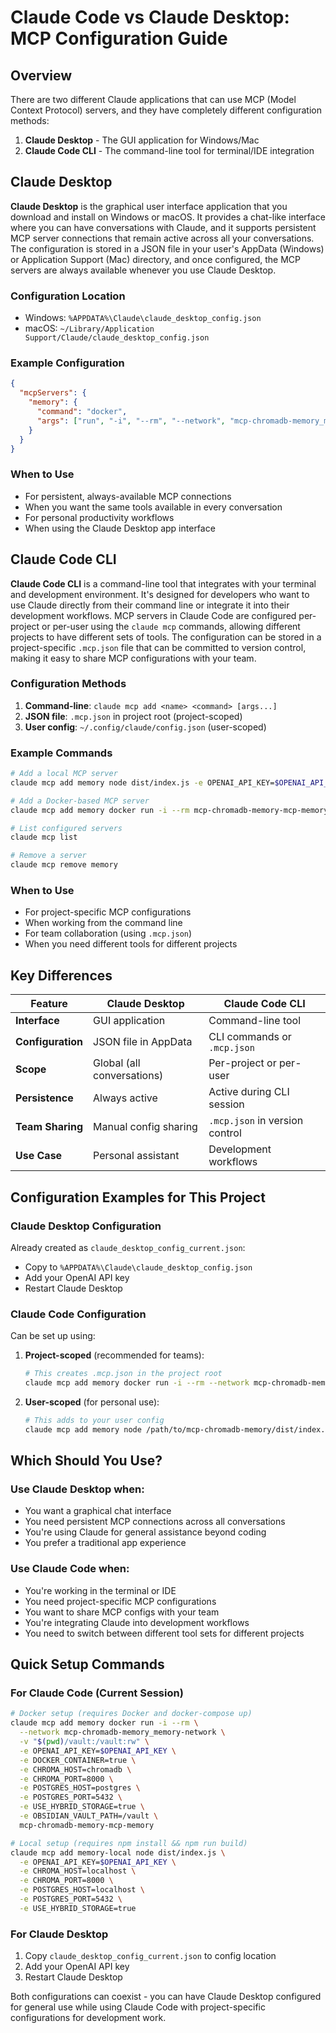 # Claude Code vs Claude Desktop: MCP Configuration Guide

## Overview

There are two different Claude applications that can use MCP (Model Context Protocol) servers, and they have completely different configuration methods:

1. **Claude Desktop** - The GUI application for Windows/Mac
2. **Claude Code CLI** - The command-line tool for terminal/IDE integration

## Claude Desktop

**Claude Desktop** is the graphical user interface application that you download and install on Windows or macOS. It provides a chat-like interface where you can have conversations with Claude, and it supports persistent MCP server connections that remain active across all your conversations. The configuration is stored in a JSON file in your user's AppData (Windows) or Application Support (Mac) directory, and once configured, the MCP servers are always available whenever you use Claude Desktop.

### Configuration Location
- Windows: `%APPDATA%\Claude\claude_desktop_config.json`
- macOS: `~/Library/Application Support/Claude/claude_desktop_config.json`

### Example Configuration
```json
{
  "mcpServers": {
    "memory": {
      "command": "docker",
      "args": ["run", "-i", "--rm", "--network", "mcp-chromadb-memory_memory-network", ...]
    }
  }
}
```

### When to Use
- For persistent, always-available MCP connections
- When you want the same tools available in every conversation
- For personal productivity workflows
- When using the Claude Desktop app interface

## Claude Code CLI

**Claude Code CLI** is a command-line tool that integrates with your terminal and development environment. It's designed for developers who want to use Claude directly from their command line or integrate it into their development workflows. MCP servers in Claude Code are configured per-project or per-user using the `claude mcp` commands, allowing different projects to have different sets of tools. The configuration can be stored in a project-specific `.mcp.json` file that can be committed to version control, making it easy to share MCP configurations with your team.

### Configuration Methods

1. **Command-line**: `claude mcp add <name> <command> [args...]`
2. **JSON file**: `.mcp.json` in project root (project-scoped)
3. **User config**: `~/.config/claude/config.json` (user-scoped)

### Example Commands
```bash
# Add a local MCP server
claude mcp add memory node dist/index.js -e OPENAI_API_KEY=$OPENAI_API_KEY

# Add a Docker-based MCP server
claude mcp add memory docker run -i --rm mcp-chromadb-memory-mcp-memory

# List configured servers
claude mcp list

# Remove a server
claude mcp remove memory
```

### When to Use
- For project-specific MCP configurations
- When working from the command line
- For team collaboration (using `.mcp.json`)
- When you need different tools for different projects

## Key Differences

| Feature | Claude Desktop | Claude Code CLI |
|---------|----------------|-----------------|
| **Interface** | GUI application | Command-line tool |
| **Configuration** | JSON file in AppData | CLI commands or `.mcp.json` |
| **Scope** | Global (all conversations) | Per-project or per-user |
| **Persistence** | Always active | Active during CLI session |
| **Team Sharing** | Manual config sharing | `.mcp.json` in version control |
| **Use Case** | Personal assistant | Development workflows |

## Configuration Examples for This Project

### Claude Desktop Configuration
Already created as `claude_desktop_config_current.json`:
- Copy to `%APPDATA%\Claude\claude_desktop_config.json`
- Add your OpenAI API key
- Restart Claude Desktop

### Claude Code Configuration
Can be set up using:
1. **Project-scoped** (recommended for teams):
   ```bash
   # This creates .mcp.json in the project root
   claude mcp add memory docker run -i --rm --network mcp-chromadb-memory_memory-network mcp-chromadb-memory-mcp-memory --project
   ```

2. **User-scoped** (for personal use):
   ```bash
   # This adds to your user config
   claude mcp add memory node /path/to/mcp-chromadb-memory/dist/index.js -e OPENAI_API_KEY=$OPENAI_API_KEY --user
   ```

## Which Should You Use?

### Use Claude Desktop when:
- You want a graphical chat interface
- You need persistent MCP connections across all conversations
- You're using Claude for general assistance beyond coding
- You prefer a traditional app experience

### Use Claude Code when:
- You're working in the terminal or IDE
- You need project-specific MCP configurations
- You want to share MCP configs with your team
- You're integrating Claude into development workflows
- You need to switch between different tool sets for different projects

## Quick Setup Commands

### For Claude Code (Current Session)
```bash
# Docker setup (requires Docker and docker-compose up)
claude mcp add memory docker run -i --rm \
  --network mcp-chromadb-memory_memory-network \
  -v "$(pwd)/vault:/vault:rw" \
  -e OPENAI_API_KEY=$OPENAI_API_KEY \
  -e DOCKER_CONTAINER=true \
  -e CHROMA_HOST=chromadb \
  -e CHROMA_PORT=8000 \
  -e POSTGRES_HOST=postgres \
  -e POSTGRES_PORT=5432 \
  -e USE_HYBRID_STORAGE=true \
  -e OBSIDIAN_VAULT_PATH=/vault \
  mcp-chromadb-memory-mcp-memory

# Local setup (requires npm install && npm run build)
claude mcp add memory-local node dist/index.js \
  -e OPENAI_API_KEY=$OPENAI_API_KEY \
  -e CHROMA_HOST=localhost \
  -e CHROMA_PORT=8000 \
  -e POSTGRES_HOST=localhost \
  -e POSTGRES_PORT=5432 \
  -e USE_HYBRID_STORAGE=true
```

### For Claude Desktop
1. Copy `claude_desktop_config_current.json` to config location
2. Add your OpenAI API key
3. Restart Claude Desktop

Both configurations can coexist - you can have Claude Desktop configured for general use while using Claude Code with project-specific configurations for development work.